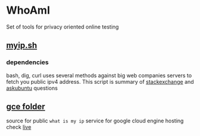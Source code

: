 # WhoAmI
Set of tools for privacy oriented online testing


## [myip.sh](myip.sh)
### dependencies
bash, dig, curl
uses several methods against big web companies servers to fetch you public ipv4 address. This script is summary of [stackexchange](http://unix.stackexchange.com/questions/22615/how-can-i-get-my-external-ip-address-in-a-shell-script) and [askubuntu](http://askubuntu.com/questions/95910/command-for-determining-my-public-ip) questions

## [gce folder](gce) 
source for public `what is my ip` service for google cloud engine hosting check [live](https://whoami-010101.appspot.com/)
